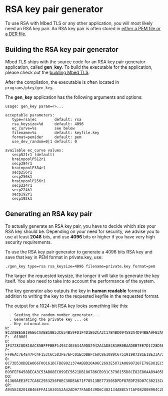 # RSA key pair generator

To use RSA with Mbed TLS or any other application, you will most likely need an RSA key pair. An RSA key pair is often stored in [either a PEM file or a DER file](https://tls.mbed.org/kb/cryptography/asn1-key-structures-in-der-and-pem).

## Building the RSA key pair generator

Mbed TLS ships with the source code for an RSA key pair generator application, called **gen_key**. To build the executable for the application, please check out the [building Mbed TLS](https://tls.mbed.org/kb/compiling-and-building/how-do-i-build-compile-mbedtls).

After the compilation, the executable is often located in `programs/pkey/gen_key`.

The **gen_key** application has the following arguments and options:
    
    usage: gen_key param=<>...
    
    acceptable parameters:
       type=rsa|ec        default: rsa
       rsa_keysize=%d     default: 4096
       ec_curve=%s        see below
       filename=%s        default: keyfile.key
       format=pem|der     default: pem
       use_dev_random=0|1 default: 0
    
    available ec_curve values:
       secp521r1 (default)
       brainpoolP512r1
       secp384r1
       brainpoolP384r1
       secp256r1
       secp256k1
       brainpoolP256r1
       secp224r1
       secp224k1
       secp192r1
       secp192k1
    
## Generating an RSA key pair

To actually generate an RSA key pair, you have to decide which size your RSA key should be. Depending on your need for security, we advise you to use at least **2048** bits, and use **4096** bits or higher if you have very high security requirements.

To use the RSA key pair generator to generate a 4096 bits RSA key and save that key in PEM format in private.key, use:

    ./gen_key type=rsa rsa_keysize=4096 filename=private.key format=pem
    
The larger the requested keysize, the longer it will take to generate the key itself. You also need to take into account the performance of the system.

The key generator also outputs the key in **human readable** format in addition to writing the key to the requested keyfile in the requested format.

The output for a 1024-bit RSA key looks something like this:

      . Seeding the random number generator...
      . Generating the private key ... ok
      . Key information:
    N:  8C3A0BE5B196E6CAAEB18B53C654B59FD1F4D1B62CA3C17B4BD094582A4D94BBA9FB3A93E61B4ED0108021A6DFDB2FE89E855030310A7653DC595259501ADC48C4E8C87D78DE750FC44A3069B4F71107C50CDF2E0BD26229297C31D2CBD9C31009736D0D6503ED16D148AF3894770E084BCF56FD6290E1FF28632CB9620B105
    E:  010001
    D:  1F3728C0D818AC85BFFFBBF1493C403634A9D82942A4AD8481EB0BAAD8B7EE7D1C28D5F0688FF9AA6D91E86BDA7753A1E7EFEB5ADEFFE23966DAE76F045B0660407392B3C07DB8F1200EF70D9CA46DFD3631F455C97F087B8F678DB890AC601FD812C7A435D6826811474BDFACAB2D6AEC9C95809D28AC85DA067B9DA5E005C1
    P:  FF96AC7E4E47FC4F153C6C5D3FE7EFC01ECDBBFC6AC861089C675191987281E18E33A731BE939B80C566199E98FDDC9F764AA5283E43FFBA260650B6E9C650D5
    Q:  8C73D538DBEA066F00161DCFB69921374ABBD20A96C2693E5072A0890728FE79E881EC532C8918C486C6061987EAED3350F5C6F79E30721C55E3ED72FFF47771
    DP: B93FEF6458BECA3C53AB08EC099EC5621DB186786CB931C3790155D8CE82E86AA09405B2036C9F4015536C6C4C7D6BC4548BC3EB483E270337FE49D059DEB8C5
    DQ:  61360AEE3FC7CA8C2953256F0EC30DEA671F78513BE773505DFDF87EDF25D07C30213CA094C28F11F6F63862936056AC9DEC7EBA041323E7D8CAD91E2F69D501
    QP:  A945E282018B46EFFA11030152A42AD977FAAD439D6C482134A8BC5716F082808904C2001F9D5BBF8B1A6CF98C30FD66BA00EA86F8790552F160929CF10BF8F6
